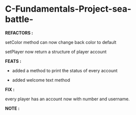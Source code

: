 # C-Fundamentals-Project-sea-battle-




**REFACTORS :**

setColor method can now change back color to default

setPlayer now return a structure of player account


**FEATS :**

- added a method to print the status of every account
  
- added welcome text method

**FIX :**

every player has an account now with number and username.

**NOTE :**


